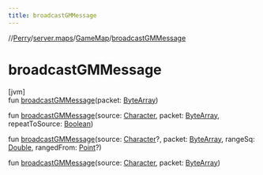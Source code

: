 ```yaml
---
title: broadcastGMMessage
---
```

//[Perry](../../../index.html)/[server.maps](../index.html)/[GameMap](index.html)/[broadcastGMMessage](broadcast-g-m-message.html)



# broadcastGMMessage



[jvm]\
fun [broadcastGMMessage](broadcast-g-m-message.html)(packet: [ByteArray](https://kotlinlang.org/api/latest/jvm/stdlib/kotlin/-byte-array/index.html))

fun [broadcastGMMessage](broadcast-g-m-message.html)(source: [Character](../../client/-character/index.html), packet: [ByteArray](https://kotlinlang.org/api/latest/jvm/stdlib/kotlin/-byte-array/index.html), repeatToSource: [Boolean](https://kotlinlang.org/api/latest/jvm/stdlib/kotlin/-boolean/index.html))

fun [broadcastGMMessage](broadcast-g-m-message.html)(source: [Character](../../client/-character/index.html)?, packet: [ByteArray](https://kotlinlang.org/api/latest/jvm/stdlib/kotlin/-byte-array/index.html), rangeSq: [Double](https://kotlinlang.org/api/latest/jvm/stdlib/kotlin/-double/index.html), rangedFrom: [Point](https://docs.oracle.com/javase/8/docs/api/java/awt/Point.html)?)

fun [broadcastGMMessage](broadcast-g-m-message.html)(source: [Character](../../client/-character/index.html), packet: [ByteArray](https://kotlinlang.org/api/latest/jvm/stdlib/kotlin/-byte-array/index.html))





